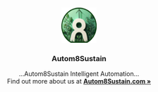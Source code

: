<div id="top"></div>

<br />
<div align="center">
  <a href="[https://github.com/Autom8Sustain](https://github.com/Autom8Sustain)">
    <img src="images/logo.png" alt="Logo" width="80" height="80">
  </a>

  <h3 align="center">Autom8Sustain</h3>

  <p align="center">
    ...Autom8Sustain Intelligent Automation...
    <br />
    Find out more about us at <a href="https://autom8sustain.com"><strong>Autom8Sustain.com »</strong></a>
    <br />
  </p>
</div>
